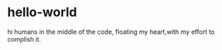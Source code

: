 # hello-world
hi humans
in the middle of the code, floating my heart,with my effort to complish it. 
